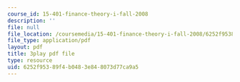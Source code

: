```yaml
---
course_id: 15-401-finance-theory-i-fall-2008
description: ''
file: null
file_location: /coursemedia/15-401-finance-theory-i-fall-2008/6252f95389f4b0483e848073d77ca9a5_tL7Lcl90Sc0.pdf
file_type: application/pdf
layout: pdf
title: 3play pdf file
type: resource
uid: 6252f953-89f4-b048-3e84-8073d77ca9a5
---
```

